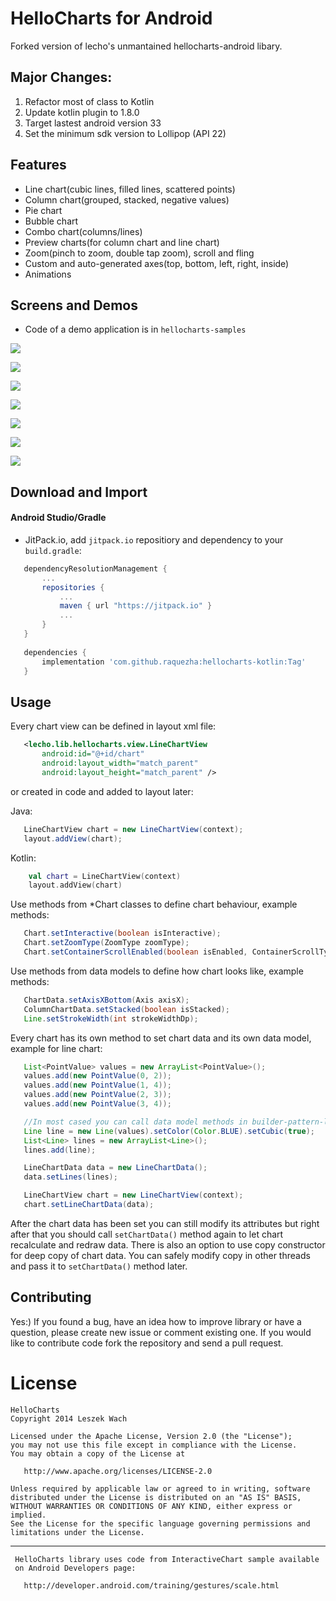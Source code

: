 # HelloCharts for Android

Forked version of lecho's unmantained hellocharts-android libary.

## Major Changes:

1. Refactor most of class to Kotlin
2. Update kotlin plugin to 1.8.0
3. Target lastest android version 33
4. Set the minimum sdk version to Lollipop (API 22)

## Features

 - Line chart(cubic lines, filled lines, scattered points)
 - Column chart(grouped, stacked, negative values)
 - Pie chart
 - Bubble chart
 - Combo chart(columns/lines)
 - Preview charts(for column chart and line chart)
 - Zoom(pinch to zoom, double tap zoom), scroll and fling
 - Custom and auto-generated axes(top, bottom, left, right, inside)
 - Animations

## Screens and Demos

 - Code of a demo application is in `hellocharts-samples` 
 
![](screens/scr_dependecy_preview.gif)

![](screens/scr-tempo.png)

![](screens/scr-dependency.png)

![](screens/scr-preview-column.png)

![](screens/scr-pie1.png)

![](screens/scr-bubble1.png)

![](screens/scr-combo.png)

## Download and Import

#### Android Studio/Gradle

 
 - JitPack.io, add `jitpack.io` repositiory and dependency to your `build.gradle`:
 
 ```groovy
    dependencyResolutionManagement {
        ...
        repositories {
            ...
            maven { url "https://jitpack.io" }
            ...
        }
    }
	
    dependencies {
        implementation 'com.github.raquezha:hellocharts-kotlin:Tag'
    }
 ```
 
## Usage

Every chart view can be defined in layout xml file:

 ```xml
    <lecho.lib.hellocharts.view.LineChartView
        android:id="@+id/chart"
        android:layout_width="match_parent"
        android:layout_height="match_parent" />
 ```

 or created in code and added to layout later:

Java:
 ```java
    LineChartView chart = new LineChartView(context);
    layout.addView(chart);
 ```
Kotlin:
```kotlin
    val chart = LineChartView(context)
    layout.addView(chart)
 ```

 Use methods from *Chart classes to define chart behaviour, example methods:

 ```java
    Chart.setInteractive(boolean isInteractive);
    Chart.setZoomType(ZoomType zoomType);
    Chart.setContainerScrollEnabled(boolean isEnabled, ContainerScrollType type);
 ```

 Use methods from data models to define how chart looks like, example methods:

 ```java
    ChartData.setAxisXBottom(Axis axisX);
    ColumnChartData.setStacked(boolean isStacked);
    Line.setStrokeWidth(int strokeWidthDp);
 ```

 Every chart has its own method to set chart data and its own data model, example for line chart:

 ```java
    List<PointValue> values = new ArrayList<PointValue>();
    values.add(new PointValue(0, 2));
    values.add(new PointValue(1, 4));
    values.add(new PointValue(2, 3));
    values.add(new PointValue(3, 4));

    //In most cased you can call data model methods in builder-pattern-like manner.
    Line line = new Line(values).setColor(Color.BLUE).setCubic(true);
    List<Line> lines = new ArrayList<Line>();
    lines.add(line);

    LineChartData data = new LineChartData();
    data.setLines(lines);

	LineChartView chart = new LineChartView(context);
    chart.setLineChartData(data);
 ```

 After the chart data has been set you can still modify its attributes but right after that you should call
 `setChartData()` method again to let chart recalculate and redraw data. There is also an option to use copy constructor for deep copy of
 chart data. You can safely modify copy in other threads and pass it to `setChartData()` method later.


## Contributing

Yes:) If you found a bug, have an idea how to improve library or have a question, please create new issue or comment existing one. If you would like to contribute code fork the repository and send a pull request.

# License

	HelloCharts	
    Copyright 2014 Leszek Wach

    Licensed under the Apache License, Version 2.0 (the "License");
    you may not use this file except in compliance with the License.
    You may obtain a copy of the License at

       http://www.apache.org/licenses/LICENSE-2.0

    Unless required by applicable law or agreed to in writing, software
    distributed under the License is distributed on an "AS IS" BASIS,
    WITHOUT WARRANTIES OR CONDITIONS OF ANY KIND, either express or implied.
    See the License for the specific language governing permissions and
    limitations under the License.

---
     HelloCharts library uses code from InteractiveChart sample available 
     on Android Developers page:
	 
       http://developer.android.com/training/gestures/scale.html

